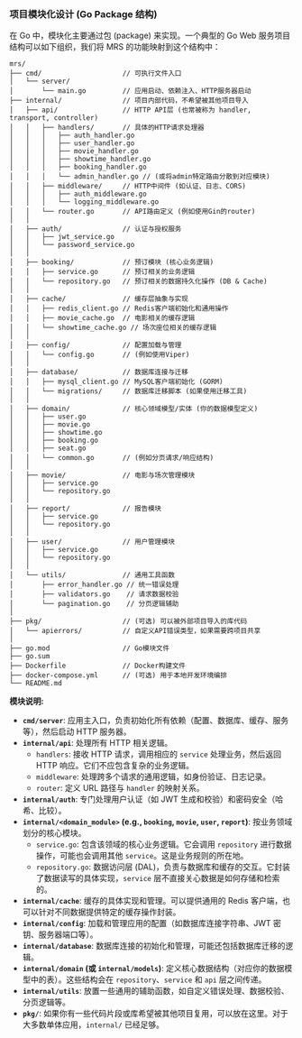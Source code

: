 ### 项目模块化设计 (Go Package 结构)

在 Go 中，模块化主要通过包 (package) 来实现。一个典型的 Go Web 服务项目结构可以如下组织，我们将 MRS 的功能映射到这个结构中：

```
mrs/
├── cmd/                    // 可执行文件入口
│   └── server/
│       └── main.go         // 应用启动、依赖注入、HTTP服务器启动
├── internal/               // 项目内部代码，不希望被其他项目导入
│   ├── api/                // HTTP API层 (也常被称为 handler, transport, controller)
│   │   ├── handlers/       // 具体的HTTP请求处理器
│   │   │   ├── auth_handler.go
│   │   │   ├── user_handler.go
│   │   │   ├── movie_handler.go
│   │   │   ├── showtime_handler.go
│   │   │   ├── booking_handler.go
│   │   │   └── admin_handler.go // (或将admin特定路由分散到对应模块)
│   │   ├── middleware/     // HTTP中间件 (如认证、日志、CORS)
│   │   │   ├── auth_middleware.go
│   │   │   └── logging_middleware.go
│   │   └── router.go       // API路由定义 (例如使用Gin的router)
│   │
│   ├── auth/               // 认证与授权服务
│   │   ├── jwt_service.go
│   │   └── password_service.go
│   │
│   ├── booking/            // 预订模块 (核心业务逻辑)
│   │   ├── service.go      // 预订相关的业务逻辑
│   │   └── repository.go   // 预订相关的数据持久化操作 (DB & Cache)
│   │
│   ├── cache/              // 缓存层抽象与实现
│   │   ├── redis_client.go // Redis客户端初始化和通用操作
│   │   ├── movie_cache.go  // 电影相关的缓存逻辑
│   │   └── showtime_cache.go // 场次座位相关的缓存逻辑
│   │
│   ├── config/             // 配置加载与管理
│   │   └── config.go       // (例如使用Viper)
│   │
│   ├── database/           // 数据库连接与迁移
│   │   ├── mysql_client.go // MySQL客户端初始化 (GORM)
│   │   └── migrations/     // 数据库迁移脚本 (如果使用迁移工具)
│   │
│   ├── domain/             // 核心领域模型/实体 (你的数据模型定义)
│   │   ├── user.go
│   │   ├── movie.go
│   │   ├── showtime.go
│   │   ├── booking.go
│   │   ├── seat.go
│   │   └── common.go       // (例如分页请求/响应结构)
│   │
│   ├── movie/              // 电影与场次管理模块
│   │   ├── service.go
│   │   └── repository.go
│   │
│   ├── report/             // 报告模块
│   │   ├── service.go
│   │   └── repository.go
│   │
│   ├── user/               // 用户管理模块
│   │   ├── service.go
│   │   └── repository.go
│   │
│   └── utils/              // 通用工具函数
│       ├── error_handler.go // 统一错误处理
│       ├── validators.go    // 请求数据校验
│       └── pagination.go    // 分页逻辑辅助
│
├── pkg/                    // (可选) 可以被外部项目导入的库代码
│   └── apierrors/          // 自定义API错误类型，如果需要跨项目共享
│
├── go.mod                  // Go模块文件
├── go.sum
├── Dockerfile              // Docker构建文件
├── docker-compose.yml      // (可选) 用于本地开发环境编排
└── README.md
```

**模块说明:**

*   **`cmd/server`**: 应用主入口，负责初始化所有依赖（配置、数据库、缓存、服务等），然后启动 HTTP 服务器。
*   **`internal/api`**: 处理所有 HTTP 相关逻辑。
    *   `handlers`: 接收 HTTP 请求，调用相应的 `service` 处理业务，然后返回 HTTP 响应。它们不应包含复杂的业务逻辑。
    *   `middleware`: 处理跨多个请求的通用逻辑，如身份验证、日志记录。
    *   `router`: 定义 URL 路径与 `handler` 的映射关系。
*   **`internal/auth`**: 专门处理用户认证（如 JWT 生成和校验）和密码安全（哈希、比较）。
*   **`internal/<domain_module>` (e.g., `booking`, `movie`, `user`, `report`)**: 按业务领域划分的核心模块。
    *   `service.go`: 包含该领域的核心业务逻辑。它会调用 `repository` 进行数据操作，可能也会调用其他 `service`。这是业务规则的所在地。
    *   `repository.go`: 数据访问层 (DAL)，负责与数据库和缓存的交互。它封装了数据读写的具体实现，`service` 层不直接关心数据是如何存储和检索的。
*   **`internal/cache`**: 缓存的具体实现和管理。可以提供通用的 Redis 客户端，也可以针对不同数据提供特定的缓存操作封装。
*   **`internal/config`**: 加载和管理应用的配置（如数据库连接字符串、JWT 密钥、服务器端口等）。
*   **`internal/database`**: 数据库连接的初始化和管理，可能还包括数据库迁移的逻辑。
*   **`internal/domain` (或 `internal/models`)**: 定义核心数据结构（对应你的数据模型中的表）。这些结构会在 `repository`、`service` 和 `api` 层之间传递。
*   **`internal/utils`**: 放置一些通用的辅助函数，如自定义错误处理、数据校验、分页逻辑等。
*   **`pkg/`**: 如果你有一些代码片段或库希望被其他项目复用，可以放在这里。对于大多数单体应用，`internal/` 已经足够。